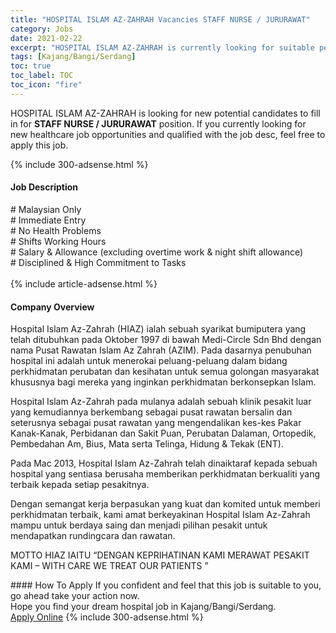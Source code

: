 ```yaml
---
title: "HOSPITAL ISLAM AZ-ZAHRAH Vacancies STAFF NURSE / JURURAWAT" 
category: Jobs 
date: 2021-02-22 
excerpt: "HOSPITAL ISLAM AZ-ZAHRAH is currently looking for suitable person to fill in the STAFF NURSE / JURURAWAT which positioned at Kajang/Bangi/Serdang" 
tags: [Kajang/Bangi/Serdang] 
toc: true 
toc_label: TOC 
toc_icon: "fire" 
--- 
```


<p>HOSPITAL ISLAM AZ-ZAHRAH is looking for new potential candidates to fill in for <b>STAFF NURSE / JURURAWAT</b> position. If you currently looking for new healthcare job opportunities and qualified with the job desc, feel free to apply this job.
</p>{% include 300-adsense.html %} 
<div><div><h4>Job Description</h4></div><div><div><span><div><div># Malaysian Only<br># Immediate Entry<br># No Health Problems<br># Shifts Working Hours<br># Salary &amp; Allowance (excluding overtime work &amp; night shift allowance)<br># Disciplined &amp; High Commitment to Tasks<br><br></div></div></span></div></div></div> 
{% include article-adsense.html %} 
<div><div><h4>Company Overview</h4></div><div><div><span><div><p>Hospital Islam Az-Zahrah (HIAZ) ialah sebuah syarikat bumiputera yang telah ditubuhkan pada Oktober 1997 di bawah Medi-Circle Sdn Bhd dengan nama Pusat Rawatan Islam Az Zahrah (AZIM). Pada dasarnya penubuhan hospital ini adalah untuk menerokai peluang-peluang dalam bidang perkhidmatan perubatan dan kesihatan untuk semua golongan masyarakat khususnya bagi mereka yang inginkan perkhidmatan berkonsepkan Islam.</p><p>Hospital Islam Az-Zahrah pada mulanya adalah sebuah klinik pesakit luar yang kemudiannya berkembang sebagai pusat rawatan bersalin dan seterusnya sebagai pusat rawatan yang mengendalikan kes-kes Pakar Kanak-Kanak, Perbidanan dan Sakit Puan, Perubatan Dalaman, Ortopedik, Pembedahan Am, Bius, Mata serta Telinga, Hidung &amp; Tekak (ENT).</p><p>Pada Mac 2013, Hospital&#160;Islam Az-Zahrah telah dinaiktaraf kepada sebuah hospital yang sentiasa berusaha memberikan perkhidmatan berkualiti yang terbaik kepada setiap pesakitnya.</p><p>Dengan semangat kerja berpasukan yang kuat dan komited untuk memberi perkhidmatan terbaik, kami amat berkeyakinan Hospital Islam Az-Zahrah mampu untuk berdaya saing dan menjadi pilihan pesakit untuk mendapatkan rundingcara dan rawatan.</p><p>MOTTO HIAZ IAITU &#8220;DENGAN KEPRIHATINAN KAMI MERAWAT PESAKIT KAMI &#8211; WITH CARE WE TREAT OUR PATIENTS &#8221;</p></div></span></div></div></div> 
#### How To Apply 
If you confident and feel that this job is suitable to you, go ahead take your action now. <br/> 
Hope you find your dream hospital job in Kajang/Bangi/Serdang. <br/> 
<a href="https://www.jobstreet.com.my/en/job/staff-nurse-jururawat-4487282?jobId=jobstreet-my-job-4487282" class="btn btn--warning" target="_blank" rel="nofollow noopenner">Apply Online</a> 
{% include 300-adsense.html %} 